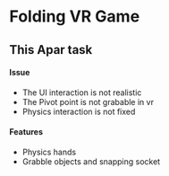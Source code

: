 # Folding VR Game
## This Apar task 

#### Issue 
- The UI interaction is not realistic
- The Pivot point is not grabable in vr
- Physics interaction is not fixed
#### Features
- Physics hands
- Grabble objects and snapping socket 

